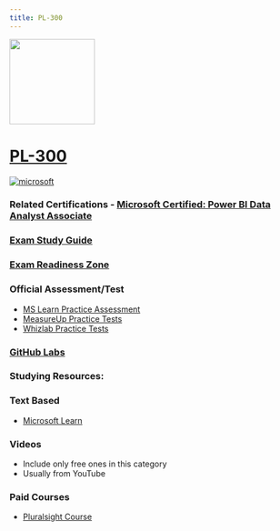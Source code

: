 ```yaml
---
title: PL-300
---
```


<img src="/pl-300.png" width="150" height="150">

# [PL-300](https://learn.microsoft.com/certifications/exams/pl-300)

<a href='https://learn.microsoft.com/en-us/certifications/browse/?type=role-based&levels=intermediate' target="_blank"><img alt='microsoft' src='https://img.shields.io/badge/associate-100000?style=for-the-badge&logo=microsoft&logoColor=white&labelColor=0078D4&color=212221'/></a> 

### Related Certifications - [Microsoft Certified: Power BI Data Analyst Associate](https://learn.microsoft.com/en-us/certifications/power-bi-data-analyst-associate)

### [Exam Study Guide](https://aka.ms/pl300-studyguide)
### [Exam Readiness Zone](https://learn.microsoft.com/en-us/shows/exam-readiness-zone/preparing-for-pl-300-prepare-the-data-1-of-4/)

### Official Assessment/Test
- [MS Learn Practice Assessment](https://learn.microsoft.com/certifications/exams/pl-300/practice/assessment?assessment-type=practice&assessmentId=48)
- [MeasureUp Practice Tests](https://www.measureup.com/microsoft-practice-test-pl-300-microsoft-power-bi-data-analyst.html)
- [Whizlab Practice Tests](https://www.whizlabs.com/microsoft-power-bi-certification-pl-300/)

### [GitHub Labs](https://aka.ms/pl300labs)

### Studying Resources:

### Text Based
- [Microsoft Learn](https://learn.microsoft.com/certifications/exams/pl-300)
### Videos
- Include only free ones in this category
- Usually from YouTube
### Paid Courses
- [Pluralsight Course](https://www.pluralsight.com/paths/microsoft-power-bi-data-analyst-pl-300)

